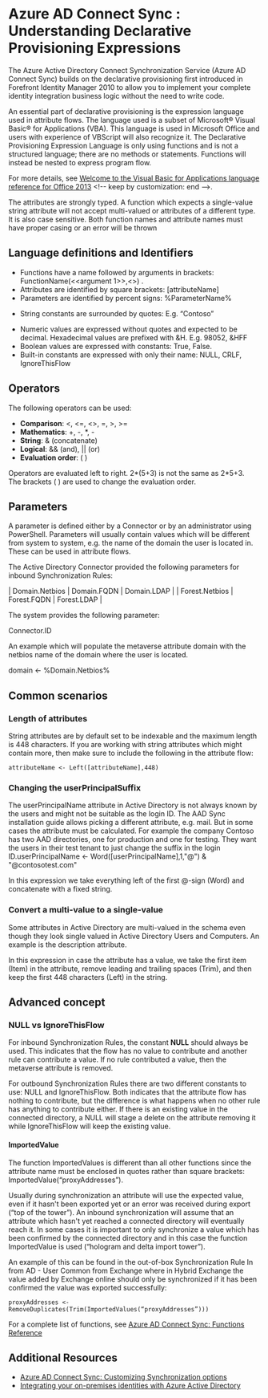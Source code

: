 <properties
	pageTitle="Azure AD Connect sync: Understanding Declarative Provisioning Expressions | Windows Azure"
	description="Explains the declarative provisioning expressions."
	services="active-directory"
	documentationCenter=""
	authors="markusvi"
	manager="stevenpo"
	editor=""/>

<tags
	ms.service="active-directory"
	ms.date="11/10/2015"
	wacn.date=""/>


# Azure AD Connect <!-- deleted by customization sync --><!-- keep by customization: begin --> Sync <!-- keep by customization: end -->: Understanding Declarative Provisioning Expressions

<!-- keep by customization: begin --> The <!-- keep by customization: end --> Azure <!-- keep by customization: begin --> Active Directory Connect Synchronization Service (Azure <!-- keep by customization: end --> AD Connect <!-- deleted by customization sync --><!-- keep by customization: begin --> Sync) <!-- keep by customization: end --> builds on <!-- keep by customization: begin --> the <!-- keep by customization: end --> declarative provisioning first introduced in Forefront Identity Manager 2010 to allow you to implement your complete identity integration business logic without the need to write <!-- deleted by customization compiled --> code.

An essential part of declarative provisioning is the expression language used in attribute flows. The language used is a subset of Microsoft® Visual Basic® for Applications (VBA). This language is used in Microsoft Office and users with experience of VBScript will also recognize it. The Declarative Provisioning Expression Language is only using functions and is not a structured language; there are no methods or statements. Functions will instead be nested to express program flow.

For more details, see [Welcome to the Visual Basic for Applications language reference for Office <!-- deleted by customization 2013](https://msdn.microsoft.com/zh-cn/library/gg264383.aspx) --><!-- keep by customization: begin --> 2013](https://msdn.microsoft.com/zh-cn/library/gg264383(v=office.15).aspx) <!-- keep by customization: end -->.

The attributes are strongly typed. A function which expects a single-value string attribute will not accept multi-valued or attributes of a different type. It is also case sensitive. Both function names and attribute names must have proper casing or an error will be thrown

## Language definitions and Identifiers

- Functions have a name followed by arguments in brackets: <!-- deleted by customization FunctionName(argument 1,argument N) --><!-- keep by customization: begin --> FunctionName(<<argument 1>>,<<argument N>>) <!-- keep by customization: end -->.
- Attributes are identified by square brackets: [attributeName]
- Parameters are identified by percent signs: %ParameterName%
<!-- deleted by customization
- String constants are surrounded by quotes: E.g. "Contoso" (Note: must use straight quotes "" and not smart quotes  “”)
-->
<!-- keep by customization: begin -->
- String constants are surrounded by quotes: E.g. “Contoso”
<!-- keep by customization: end -->
- Numeric values are expressed without quotes and expected to be decimal. Hexadecimal values are prefixed with &H. E.g. 98052, &HFF
- Boolean values are expressed with constants: True, False.
- Built-in constants are expressed with only their name: NULL, CRLF, IgnoreThisFlow

<!-- deleted by customization
### Functions
Declarative provisioning use many functions to enable the possibility to transform attribute values. These can be nested so the result from one function is passed in to another function.

Functions can also operate over a multi-valued attribute. In this case the function will operate over every individual value and apply the same function to every value. For example `Trim([proxyAddresses])` would do a Trim of every value in the proxyAddress attribute.

The complete list of functions can be found in the [function reference](/documentation/articles/active-directory-aadconnectsync-functions-reference).

### Parameters

A parameter is defined either by a Connector or by an administrator using PowerShell to set these. Parameters will usually contain values which will be different from system to system, e.g. the name of the domain the user is located in. These can be used in attribute flows.

The Active Directory Connector provided the following parameters for inbound Synchronization Rules:

| Parameter Name | Comment |
| --- | --- |
| Domain.Netbios | Netbios format of the domain currently being imported, e.g. FABRIKAMSALES |
| Domain.FQDN | FQDN format of the domain currently being imported, e.g. sales.fabrikam.com |
| Domain.LDAP | LDAP format of the domain currently being imported, e.g. DC=sales,DC=fabrikam,DC=com |
| Forest.Netbios | Netbios format of the forest name currently being imported, e.g. FABRIKAMCORP |
| Forest.FQDN | FQDN format of the forest name currently being imported, e.g. fabrikam.com |
| Forest.LDAP | LDAP format of the forest name currently being imported, e.g. DC=fabrikam,DC=com |

The system provides the following parameter, which is used to get the identifier of the Connector currently running:

`Connector.ID`

An example which will populate the metaverse attribute domain with the netbios name of the domain where the user is located:

`domain <- %Domain.Netbios%`

### Operators
-->
<!-- keep by customization: begin -->

## Operators
<!-- keep by customization: end -->

The following operators can be used:

- **Comparison**: <, <=, <>, =, >, >=
- **Mathematics**: +, -, *, -
- **String**: & (concatenate)
- **Logical**: && (and), || (or)
- **Evaluation order**: ( )

<!-- deleted by customization Operators are evaluated left to right and have the same evaluation priority. I.e. the \* (multiplier) is not evaluated before - (subtraction). 2\*(5+3) is not the same as 2\*5+3. The brackets ( ) are used to change the evaluation order when a left to right evaluation order isn't appropriate. -->
<!-- keep by customization: begin -->

Operators are evaluated left to right. 2*(5+3) is not the same as 2*5+3.<br> 
The brackets ( ) are used to change the evaluation order.





## Parameters

A parameter is defined either by a Connector or by an administrator using PowerShell. Parameters will usually contain values which will be different from system to system, e.g. the name of the domain the user is located in. These can be used in attribute flows.

The Active Directory Connector provided the following parameters for inbound Synchronization Rules:

 
| Domain.Netbios | Domain.FQDN | Domain.LDAP |
| Forest.Netbios | Forest.FQDN | Forest.LDAP |
 

The system provides the following parameter:

Connector.ID

An example which will populate the metaverse attribute domain with the netbios name of the domain where the user is located.

domain <- %Domain.Netbios%
<!-- keep by customization: end -->

## Common scenarios

### Length of attributes

String attributes are by default set to be indexable and the maximum length is 448 characters. If you are working with string attributes which might contain more, then make sure to include the following in the attribute flow:

`attributeName <- Left([attributeName],448)`

### Changing the userPrincipalSuffix

The userPrincipalName attribute in Active Directory is not always known by the users and might not be suitable as the login ID. The <!-- deleted by customization Azure AD Connect sync --><!-- keep by customization: begin --> AAD Sync <!-- keep by customization: end --> installation <!-- deleted by customization wizard --><!-- keep by customization: begin --> guide <!-- keep by customization: end --> allows picking a different attribute, e.g. mail. But in some cases the attribute must be calculated. For example the company Contoso has two <!-- deleted by customization Azure AD --><!-- keep by customization: begin --> AAD <!-- keep by customization: end --> directories, one for production and one for testing. They want the users in their test tenant to just change the suffix in the login <!-- deleted by customization ID. --><!-- keep by customization: begin --> ID.userPrincipalName <- Word([userPrincipalName],1,"@") & "@contosotest.com" <!-- keep by customization: end -->
<!-- deleted by customization

`userPrincipalName <- Word([userPrincipalName],1,"@") & "@contosotest.com"`
-->

In this expression we take everything left of the first @-sign (Word) and concatenate with a fixed string.

### Convert a multi-value to a single-value

Some attributes in Active Directory are multi-valued in the schema even though they look single valued in Active Directory Users and Computers. An example is the description attribute.

<!-- deleted by customization
`description <- IIF(IsNullOrEmpty([description]),NULL,Left(Trim(Item([description],1)),448))`

In this expression in case the attribute has a value, we take the first item (Item) in the attribute, remove leading and trailing spaces (Trim), and then keep the first 448 characters (Left) in the string.
-->
<!-- keep by customization: begin -->
In this expression in case the attribute has a value, we take the first item (Item) in the attribute, remove leading and trailing spaces (Trim), and then keep the first 448 characters (Left) in the string.


<!-- keep by customization: end -->

## Advanced concept

### NULL vs IgnoreThisFlow

For inbound Synchronization Rules, the constant **NULL** should always be used. This indicates that the flow has no value to contribute and another rule can contribute a value. If no rule contributed a value, then the metaverse attribute is removed.

For outbound Synchronization Rules there are two different constants to use: NULL and IgnoreThisFlow. Both indicates that the attribute flow has nothing to contribute, but the difference is what happens when no other rule has anything to contribute either. If there is an existing value in the connected directory, a NULL will stage a delete on the attribute removing it while IgnoreThisFlow will keep the existing value.

#### ImportedValue

The function ImportedValues is different than all other functions since the attribute name must be enclosed in quotes rather than square brackets: ImportedValue(“proxyAddresses”).

Usually during synchronization an attribute will use the expected value, even if it hasn't been exported yet or an error was received during export (“top of the tower”). An inbound synchronization will assume that an attribute which hasn't yet reached a connected directory will eventually reach it. In some cases it is important to only synchronize a value which has been confirmed by the connected directory and in this case the function ImportedValue is used (“hologram and delta import tower”).

An example of this can be found in the out-of-box Synchronization Rule In from AD - User Common from Exchange where in Hybrid Exchange the value added by Exchange online should only be synchronized if it has been confirmed the value was exported successfully:

<!-- deleted by customization
`proxyAddresses <- RemoveDuplicates(Trim(ImportedValues("proxyAddresses")))`

For a complete list of functions, see [Azure AD Connect sync: Functions Reference](/documentation/articles/active-directory-aadconnectsync-functions-reference)
-->
<!-- keep by customization: begin -->

`proxyAddresses <- RemoveDuplicates(Trim(ImportedValues(“proxyAddresses”)))`

For a complete list of functions, see [Azure AD Connect Sync: Functions Reference](/documentation/articles/active-directory-aadconnectsync-functions-reference)
<!-- keep by customization: end -->


## Additional Resources

* [Azure AD Connect Sync: Customizing Synchronization options](/documentation/articles/active-directory-aadconnectsync-whatis)
* [Integrating your on-premises identities with Azure Active Directory](/documentation/articles/active-directory-aadconnect)
<!--Image references-->
